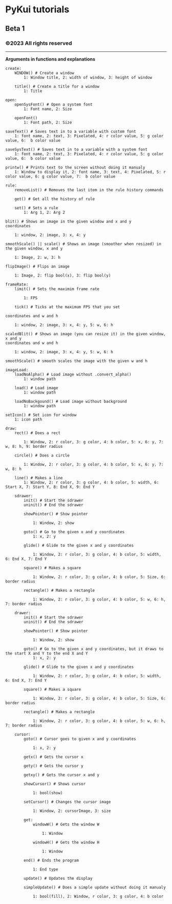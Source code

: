 # PyKui tutorials
## Beta 1
### ©2023 All rights reserved

---

**Arguments in functions and explanations**

    create:
        WINDOW() # Create a window
            1: Window title, 2: width of window, 3: height of window
    
        title() # Create a title for a window
            1: Title
    
    open:
        openSysFont() # Open a system font
            1: Font name, 2: Size

        openFont()
            1: Font path, 2: Size
    
    saveText() # Saves text in to a variable with custom font
        1: font name, 2: text, 3: Pixelated, 4: r color value, 5: g color value, 6:  b color value

    saveSysText() # Saves text in to a variable with a system font
        1: font name, 2: text, 3: Pixelated, 4: r color value, 5: g color value, 6:  b color value

    printw() # Prints text to the screen without doing it manualy
        1: Window to display it, 2: font name, 3: text, 4: Pixelated, 5: r color value, 6: g color value, 7:  b color value

    rule:
        removeList() # Removes the last item in the rule history commands

        get() # Get all the history of rule

        set() # Sets a rule
            1: Arg 1, 2: Arg 2

    blit() # Shows an image in the given window and x and y 
    coordinates

        1: window, 2: image, 3: x, 4: y
    
    smoothScale() || scale() # Shows an image (smoother when resized) in the given window, x and y

        1: Image, 2: w, 3: h

    flipImage() # Flips an image

        1: Image, 2: flip bool(x), 3: flip bool(y)

    frameRate:
        limit() # Sets the maximim frame rate

            1: FPS

        tick() # Ticks at the maximum FPS that you set

    coordinates and w and h

        1: window, 2: image, 3: x, 4: y, 5: w, 6: h

    scaledBlit() # Shows an image (you can resize it) in the given window, x and y
    coordinates and w and h

        1: window, 2: image, 3: x, 4: y, 5: w, 6: h

    smoothScale() # smooth scales the image with the given w and h

    imageLoad:
        loadNoAlpha() # Load image without .convert_alpha()
            1: window path

        load() # Load image
            1: window path

        loadNoBackgound() # Load image without background
            1: window path

    setIcon() # Set icon for window
        1: icon path
    
    draw:
        rect() # Does a rect

            1: Window, 2: r color, 3: g color, 4: b color, 5: x, 6: y, 7: w, 8: h, 9: border radius

        circle() # Does a circle

            1: Window, 2: r color, 3: g color, 4: b color, 5: x, 6: y, 7: w, 8: h

        line() # Makes a line
            1: Window, 2: r color, 3: g color, 4: b color, 5: width, 6: Start X, 7: Start Y, 8: End X, 9: End Y

        sdrawer:
            init() # Start the sdrawer
            uninit() # End the sdrawer

            showPointer() # Show pointer

                1: Window, 2: show

            goto() # Go to the given x and y coordinates
                1: x, 2: y
            
            glide() # Glide to the given x and y coordinates

                1: Window, 2: r color, 3: g color, 4: b color, 5: width, 6: End X, 7: End Y

            square() # Makes a square

                1: Window, 2: r color, 3: g color, 4: b color, 5: Size, 6: border radius

            rectangle() # Makes a rectangle

                1: Window, 2: r color, 3: g color, 4: b color, 5: w, 6: h, 7: border radius

        drawer:
            init() # Start the sdrawer
            uninit() # End the sdrawer

            showPointer() # Show pointer

                1: Window, 2: show

            goto() # Go to the given x and y coordinates, but it draws to the start X and Y to the end X and Y
                1: x, 2: y
            
            glide() # Glide to the given x and y coordinates

                1: Window, 2: r color, 3: g color, 4: b color, 5: width, 6: End X, 7: End Y

            square() # Makes a square

                1: Window, 2: r color, 3: g color, 4: b color, 5: Size, 6: border radius

            rectangle() # Makes a rectangle

                1: Window, 2: r color, 3: g color, 4: b color, 5: w, 6: h, 7: border radius

        cursor:
            goto() # Cursor goes to given x and y coordinates

                1: x, 2: y
            
            getx() # Gets the cursor x
            
            gety() # Gets the cursor y
            
            getxy() # Gets the cursor x and y
            
            showCursor() # Shows cursor

                1: bool(show)

            setCursor() # Changes the cursor image

                1: Window, 2: cursorImage, 3: size
            
            get:
                windowW() # Gets the window W

                    1: Window

                windowH() # Gets the window H

                    1: Window

            end() # Ends the program

                1: End type

            update() # Updates the display

            simpleUpdate() # Does a simple update without doing it manualy

                1: bool(fill), 2: Window, r color, 3: g color, 4: b color

